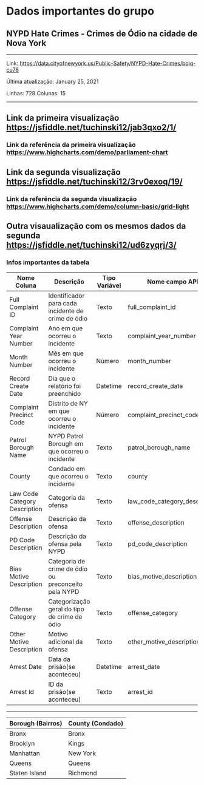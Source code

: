 # Dados importantes do grupo 
## NYPD Hate Crimes - Crimes de Ódio na cidade de Nova York
---

Link: https://data.cityofnewyork.us/Public-Safety/NYPD-Hate-Crimes/bqiq-cu78

Última atualização: January 25, 2021

Linhas: 728
Colunas: 15

---

## Link da primeira visualização https://jsfiddle.net/tuchinski12/jab3qxo2/1/
### Link da referência da primeira visualização https://www.highcharts.com/demo/parliament-chart

## Link da segunda visualização https://jsfiddle.net/tuchinski12/3rv0exoq/19/
### Link da referência da segunda visualização https://www.highcharts.com/demo/column-basic/grid-light

## Outra visaualização com os mesmos dados da segunda https://jsfiddle.net/tuchinski12/ud6zyqrj/3/

### Infos importantes da tabela
Nome Coluna   				| Descrição 									| Tipo Variável | Nome campo API
--------------------- 				| ------------ 									| ------------ | ---------
Full Complaint ID 				| Identificador para cada incidente de crime de ódio 	| Texto	  | full_complaint_id
Complaint Year Number 		| Ano em que ocorreu o incidente 					| Texto 	  | complaint_year_number
Month Number 				| Mês em que ocorreu o incidente 				| Número   | month_number
Record Create Date 			| Dia que o relatório foi preenchido 				| Datetime | record_create_date
Complaint Precinct Code 		| Distrito de NY em que ocorreu o incidente 			| Número   | complaint_precinct_code
Patrol Borough Name 			| NYPD Patrol Borough em que ocorreu o incidente 	| Texto 	  | patrol_borough_name
County 						| Condado em que ocorreu o incidente 				| Texto	  | county
Law Code Category Description 	| Categoria da ofensa 							| Texto	  | law_code_category_description
Offense Description        		| Descrição da ofensa 							| Texto       | offense_description
PD Code Description       		| Descrição da ofensa pela NYPD 					| Texto  	  | pd_code_description
Bias Motive Description			| Categoria de crime de ódio ou preconceito pela NYPD | Texto	  | bias_motive_description
Offense Category 				| Categorização geral do tipo de crime de ódio 		| Texto       | offense_category
Other Motive Description 		| Motivo adicional da ofensa 						| Texto 	  | other_motive_description
Arrest Date 					| Data da prisão(se aconteceu)					| Datetime | arrest_date
Arrest Id 						| ID da prisão(se aconteceu) 						| Texto 	  | arrest_id

---

Borough (Bairros) | County (Condado)
--------------------|---------------
 Bronx | Bronx
 Brooklyn | Kings
 Manhattan | New York
 Queens | Queens
 Staten Island | Richmond 
 
